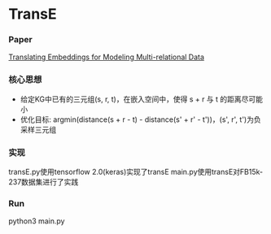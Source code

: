 # TransE

### Paper
[Translating Embeddings for Modeling Multi-relational Data](https://papers.nips.cc/paper/2013/file/1cecc7a77928ca8133fa24680a88d2f9-Paper.pdf)

### 核心思想
- 给定KG中已有的三元组(s, r, t)，在嵌入空间中，使得 s + r 与 t 的距离尽可能小
- 优化目标: argmin(distance(s + r - t) - distance(s' + r' - t'))，(s', r', t')为负采样三元组

### 实现
transE.py使用tensorflow 2.0(keras)实现了transE
main.py使用transE对FB15k-237数据集进行了实践

### Run
python3 main.py

